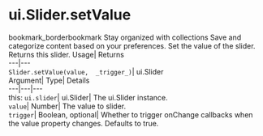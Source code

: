  
#  ui.Slider.setValue
bookmark_borderbookmark Stay organized with collections  Save and categorize content based on your preferences. 
Set the value of the slider. 
Returns this slider.
Usage| Returns  
---|---  
`Slider.setValue(value,  _trigger_)`| ui.Slider  
Argument| Type| Details  
---|---|---  
this: `ui.slider`| ui.Slider| The ui.Slider instance.  
`value`| Number| The value to slider.  
`trigger`| Boolean, optional| Whether to trigger onChange callbacks when the value property changes. Defaults to true.  
